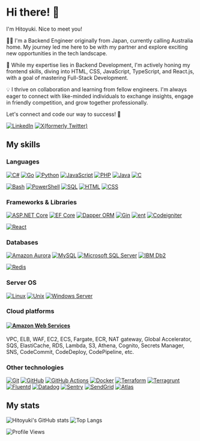 # Hi there! 👋

I'm Hitoyuki. Nice to meet you!

👨‍💻 I'm a Backend Engineer originally from Japan, currently calling Australia home. My journey led me here to be with my partner and explore exciting new opportunities in the tech landscape.

🚀 While my expertise lies in Backend Development, I'm actively honing my frontend skills, diving into HTML, CSS, JavaScript, TypeScript, and React.js, with a goal of mastering Full-Stack Development.

💡 I thrive on collaboration and learning from fellow engineers. I'm always eager to connect with like-minded individuals to exchange insights, engage in friendly competition, and grow together professionally.

Let's connect and code our way to success! 🌟

[![LinkedIn](https://img.shields.io/badge/-Hitoyuki%20Watanabe-0A66C2.svg?logo=LinkedIn&style=flat-square)](https://www.linkedin.com/in/htwatanabe/)
[![X(formerly Twitter)](https://img.shields.io/badge/-@htwatanabe-000000.svg?logo=X&style=flat-square)](https://x.com/htwatanabe)

## My skills

### Languages

<!-- C#, Go, Python, JavaScript, PHP, Java, C, Shell Script, SQL, HTML, CSS -->
[![C#](https://img.shields.io/badge/-C%23-512BD4.svg?logoColor=white&style=flat-square&logo=csharp)](#languages)
[![Go](https://img.shields.io/badge/-Go-00ADD8.svg?logoColor=white&style=flat-square&logo=go)](#languages)
[![Python](https://img.shields.io/badge/-Python-3776AB.svg?logoColor=white&style=flat-square&logo=python)](#languages)
[![JavaScript](https://img.shields.io/badge/-JavaScript-F7DF1E.svg?logoColor=white&style=flat-square&logo=javascript)](#languages)
[![PHP](https://img.shields.io/badge/-PHP-777BB4.svg?logoColor=white&style=flat-square&logo=php)](#languages)
[![Java](https://img.shields.io/badge/-Java-F89820.svg?logoColor=white&style=flat-square&logo=java)](#languages)
[![C](https://img.shields.io/badge/-C-A8B9CC.svg?logoColor=white&style=flat-square&logo=c)](#languages)

[![Bash](https://img.shields.io/badge/-Bash-4EAA25.svg?logoColor=white&style=flat-square&logo=gnubash)](#languages)
[![PowerShell](https://img.shields.io/badge/-PowerShell-5391FE.svg?logoColor=white&style=flat-square&logo=powershell)](#languages)
[![SQL](https://img.shields.io/badge/-SQL-00758F.svg?logoColor=white&style=flat-square&logo=sql)](#languages)
[![HTML](https://img.shields.io/badge/-HTML-E34F26.svg?logoColor=white&style=flat-square&logo=html5)](#languages)
[![CSS](https://img.shields.io/badge/-CSS-1572B6.svg?logoColor=white&style=flat-square&logo=css3)](#languages)

### Frameworks & Libraries

<!-- ASP.NET Core, Dapper ORM, EF Core, Gin, ent, CodeIgniter -->
[![ASP.NET Core](https://img.shields.io/badge/-ASP.NET_Core-512BD4.svg?logoColor=white&style=flat-square&logo=aspdotnetcore)](#frameworks--libraries)
[![EF Core](https://img.shields.io/badge/-EF_Core-512BD4.svg?logoColor=white&style=flat-square&logo=efcore)](#frameworks--libraries)
[![Dapper ORM](https://img.shields.io/badge/-Dapper_ORM-D11C2C.svg?logoColor=white&style=flat-square&logo=dapperorm)](#frameworks--libraries)
[![Gin](https://img.shields.io/badge/-Gin-008ECF.svg?logoColor=white&style=flat-square&logo=gin)](#frameworks--libraries)
[![ent](https://img.shields.io/badge/-ent-008ECF.svg?logoColor=white&style=flat-square&logo=ent)](#frameworks--libraries)
[![Codeigniter](https://img.shields.io/badge/-Codeigniter-EF4223.svg?logoColor=white&style=flat-square&logo=codeigniter)](#frameworks--libraries)

[![React](https://img.shields.io/badge/-React-61DAFB.svg?logoColor=white&style=flat-square&logo=react)](#frameworks--libraries)

### Databases

<!-- Amazon Aurora, MySQL, Microsoft SQL Server, IBM Db2, Redis -->
[![Amazon Aurora](https://img.shields.io/badge/-Amazon_Aurora-527FFF.svg?logoColor=white&style=flat-square&logo=amazonrds)](#databases)
[![MySQL](https://img.shields.io/badge/-MySQL-4479A1.svg?logoColor=white&style=flat-square&logo=mysql)](#databases)
[![Microsoft SQL Server](https://img.shields.io/badge/-Microsoft_SQL_Server-CC2927.svg?logoColor=white&style=flat-square&logo=microsoftsqlserver)](#databases)
[![IBM Db2](https://img.shields.io/badge/-IBM_Db2-008000.svg?logoColor=white&style=flat-square&logo=imbdb2)](#databases)

[![Redis](https://img.shields.io/badge/-Redis-DC382D.svg?logoColor=white&style=flat-square&logo=redis)](#databases)

### Server OS

<!-- Linux, Unix, Windows Server -->
[![Linux](https://img.shields.io/badge/-Linux-FCC624.svg?logoColor=white&style=flat-square&logo=linux)](#server-os)
[![Unix](https://img.shields.io/badge/-Unix-white.svg?logoColor=white&style=flat-square&logo=unix)](#server-os)
[![Windows Server](https://img.shields.io/badge/-Windows_Server-0078D4.svg?logoColor=white&style=flat-square&logo=windows)](#server-os)

### Cloud platforms

#### [![Amazon Web Services](https://img.shields.io/badge/-Amazon_Web_Services-232F3E.svg?logoColor=white&style=flat-square&logo=amazonaws)](#cloud-platforms)

VPC, ELB, WAF, EC2, ECS, Fargate, ECR, NAT gateway, Global Accelerator, SQS, ElastiCache, RDS, Lambda, S3, Athena, Cognito, Secrets Manager, SNS, CodeCommit, CodeDeploy, CodePipeline, etc.

### Other technologies

<!-- Git, GitHub, GitHub Actions, Docker, Terraform, Fluentd, Datadog, Sentry, SendGrid, Atlas, etc. -->
[![Git](https://img.shields.io/badge/-Git-F05032.svg?logoColor=white&style=flat-square&logo=git)](#other-technologies)
[![GitHub](https://img.shields.io/badge/-GitHub-181717.svg?logoColor=white&style=flat-square&logo=github)](#other-technologies)
[![GitHub Actions](https://img.shields.io/badge/-GitHub_Actions-2088FF.svg?logoColor=white&style=flat-square&logo=docker)](#other-technologies)
[![Docker](https://img.shields.io/badge/-Docker-2496ED.svg?logoColor=white&style=flat-square&logo=docker)](#other-technologies)
[![Terraform](https://img.shields.io/badge/-Terraform-844FBA.svg?logoColor=white&style=flat-square&logo=terraform)](#other-technologies)
[![Terragrunt](https://img.shields.io/badge/-Terragrunt-844FBA.svg?logoColor=white&style=flat-square&logo=terragrunt)](#other-technologies)
[![Fluentd](https://img.shields.io/badge/-Fluentd-0E83C8.svg?logoColor=white&style=flat-square&logo=fluentd)](#other-technologies)
[![Datadog](https://img.shields.io/badge/-Datadog-632CA6.svg?logoColor=white&style=flat-square&logo=datadog)](#other-technologies)
[![Sentry](https://img.shields.io/badge/-Sentry-362D59.svg?logoColor=white&style=flat-square&logo=sentry)](#other-technologies)
[![SendGrid](https://img.shields.io/badge/-SendGrid-1D9BF0.svg?logoColor=white&style=flat-square&logo=twilio)](#other-technologies)
[![Atlas](https://img.shields.io/badge/-Atlas-F7DF1E.svg?logoColor=white&style=flat-square&logo=atlas)](#other-technologies)

## My stats

![Hitoyuki's GitHub stats](https://github-readme-stats.vercel.app/api?username=htwatanabe&show_icons=true&count_private=true&hide_border=true&theme=blue-green)
![Top Langs](https://github-readme-stats.vercel.app/api/top-langs/?username=htwatanabe&count_private=true&hide_border=true&theme=blue-green)

![Profile Views](https://komarev.com/ghpvc/?username=htwatanabe)
